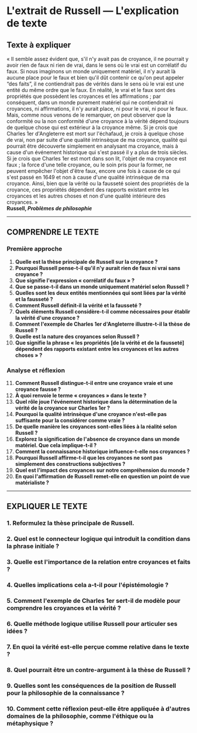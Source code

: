 # L'extrait de Russell — L'explication de texte

## Texte à expliquer
« Il semble assez évident que, s'il n'y avait pas de croyance, il ne pourrait y avoir rien de faux ni rien de vrai, dans le sens où le vrai est un corrélatif du faux. Si nous imaginons un monde uniquement matériel, il n'y aurait là aucune place pour le faux et bien qu'il dût contenir ce qu'on peut appeler “des faits”, il ne contiendrait pas de vérités dans le sens où le vrai est une entité du même ordre que le faux. En réalité, le vrai et le faux sont des propriétés que possèdent les croyances et les affirmations ; par conséquent, dans un monde purement matériel qui ne contiendrait ni croyances, ni affirmations, il n'y aurait place, ni pour le vrai, ni pour le faux. Mais, comme nous venons de le remarquer, on peut observer que la conformité ou la non conformité d'une croyance à la vérité dépend toujours de quelque chose qui est extérieur à la croyance même. Si je crois que Charles 1er d'Angleterre est mort sur l'échafaud, je crois à quelque chose de vrai, non par suite d'une qualité intrinsèque de ma croyance, qualité qui pourrait être découverte simplement en analysant ma croyance, mais à cause d'un événement historique qui s'est passé il y a plus de trois siècles. Si je crois que Charles 1er est mort dans son lit, l'objet de ma croyance est faux ; la force d'une telle croyance, ou le soin pris pour la former, ne peuvent empêcher l'objet d'être faux, encore une fois à cause de ce qui s'est passé en 1649 et non à cause d'une qualité intrinsèque de ma croyance. Ainsi, bien que la vérité ou la fausseté soient des propriétés de la croyance, ces propriétés dépendent des rapports existant entre les croyances et les autres choses et non d'une qualité intérieure des croyances. »  
**Russell, *Problèmes de philosophie***

---

## COMPRENDRE LE TEXTE

### Première approche

1. **Quelle est la thèse principale de Russell sur la croyance ?**  
2. **Pourquoi Russell pense-t-il qu'il n'y aurait rien de faux ni vrai sans croyance ?**  
3. **Que signifie l'expression « corrélatif du faux » ?**  
4. **Que se passe-t-il dans un monde uniquement matériel selon Russell ?**  
5. **Quelles sont les deux entités mentionnées qui sont liées par la vérité et la fausseté ?**  
6. **Comment Russell définit-il la vérité et la fausseté ?**  
7. **Quels éléments Russell considère-t-il comme nécessaires pour établir la vérité d'une croyance ?**  
8. **Comment l'exemple de Charles 1er d'Angleterre illustre-t-il la thèse de Russell ?**  
9. **Quelle est la nature des croyances selon Russell ?**  
10. **Que signifie la phrase « les propriétés [de la vérité et de la fausseté] dépendent des rapports existant entre les croyances et les autres choses » ?**  

### Analyse et réflexion

11. **Comment Russell distingue-t-il entre une croyance vraie et une croyance fausse ?**  
12. **À quoi renvoie le terme « croyances » dans le texte ?**  
13. **Quel rôle joue l'événement historique dans la détermination de la vérité de la croyance sur Charles 1er ?**  
14. **Pourquoi la qualité intrinsèque d'une croyance n'est-elle pas suffisante pour la considérer comme vraie ?**  
15. **De quelle manière les croyances sont-elles liées à la réalité selon Russell ?**  
16. **Explorez la signification de l'absence de croyance dans un monde matériel. Que cela implique-t-il ?**  
17. **Comment la connaissance historique influence-t-elle nos croyances ?**  
18. **Pourquoi Russell affirme-t-il que les croyances ne sont pas simplement des constructions subjectives ?**  
19. **Quel est l'impact des croyances sur notre compréhension du monde ?**  
20. **En quoi l'affirmation de Russell remet-elle en question un point de vue matérialiste ?**  

---

## EXPLIQUER LE TEXTE

### 1. Reformulez la thèse principale de Russell.  
### 2. Quel est le connecteur logique qui introduit la condition dans la phrase initiale ?  
### 3. Quelle est l'importance de la relation entre croyances et faits ?  
### 4. Quelles implications cela a-t-il pour l'épistémologie ?  
### 5. Comment l'exemple de Charles 1er sert-il de modèle pour comprendre les croyances et la vérité ?  
### 6. Quelle méthode logique utilise Russell pour articuler ses idées ?  
### 7. En quoi la vérité est-elle perçue comme relative dans le texte ?  
### 8. Quel pourrait être un contre-argument à la thèse de Russell ?   
### 9. Quelles sont les conséquences de la position de Russell pour la philosophie de la connaissance ?  
### 10. Comment cette réflexion peut-elle être appliquée à d'autres domaines de la philosophie, comme l'éthique ou la métaphysique ?  